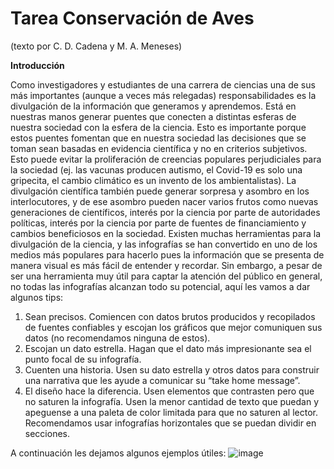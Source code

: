 # Tarea Conservación de Aves

(texto por C. D. Cadena y M. A. Meneses)

**Introducción**

Como investigadores y estudiantes de una carrera de ciencias una de sus más importantes (aunque a veces más relegadas) responsabilidades es la divulgación de la información que generamos y aprendemos. Está en nuestras manos generar puentes que conecten a distintas esferas de nuestra sociedad con la esfera de la ciencia. Esto es importante porque estos puentes fomentan que en nuestra sociedad las decisiones que se toman sean basadas en evidencia científica y no en criterios subjetivos. Esto puede evitar la proliferación de creencias populares perjudiciales para la sociedad (ej. las vacunas producen autismo, el Covid-19 es solo una gripecita, el cambio climático es un invento de los ambientalistas). La divulgación científica también puede generar sorpresa y asombro en los interlocutores, y de ese asombro pueden nacer varios frutos como nuevas generaciones de científicos, interés por la ciencia por parte de autoridades políticas, interés por la ciencia por parte de fuentes de financiamiento y cambios beneficiosos en la sociedad. Existen muchas herramientas para la divulgación de la ciencia, y las infografías se han convertido en uno de los medios más populares para hacerlo pues la información que se presenta de manera visual es más fácil de entender y recordar. Sin embargo, a pesar de ser una herramienta muy útil para captar la atención del público en general, no todas las infografías alcanzan todo su potencial, aquí les vamos a dar algunos tips:

1.	Sean precisos. Comiencen con datos brutos producidos y recopilados de fuentes confiables y escojan los gráficos que mejor comuniquen sus datos (no recomendamos ninguna de estos).
2.	Escojan un dato estrella. Hagan que el dato más impresionante sea el punto focal de su infografía. 
3.	Cuenten una historia. Usen su dato estrella y otros datos para construir una narrativa que les ayude a comunicar su “take home message”. 
4.	El diseño hace la diferencia. Usen elementos que contrasten pero que no saturen la infografía. Usen la menor cantidad de texto que puedan y apeguense a una paleta de color limitada para que no saturen al lector. Recomendamos usar infografías horizontales que se puedan dividir en secciones.

A continuación les dejamos algunos ejemplos útiles:
![image](https://user-images.githubusercontent.com/26238594/119535571-c4fd5400-bd4d-11eb-91ed-18ec275509cc.png)
